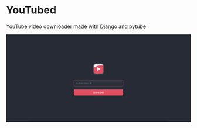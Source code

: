 # YouTubed

YouTube video downloader made with Django and pytube

![Youtubed screenshot](https://github.com/n4ff4h/youtubed/blob/main/.github/screenshot.png?raw=true)
